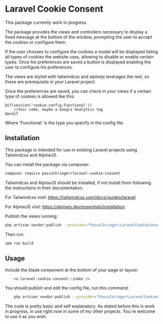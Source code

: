 

# Laravel Cookie Consent

This package currently work in progress.

The package provides the views and controllers necessary to display a fixed message at the bottom of the window, prompting the user to accept the cookies or configure them.

If the user chooses to configure the cookies a modal will be displayed listing all types of cookies the website uses, allowing to disable or enable certain types. Once his preferences are saved a button is displayed enabling the user to configure his preferences.

The views are styled with tailwindcss and alpinejs leverages the rest, so these are prerequisite in your Laravel project.

Once the preferences are saved, you can check in your views if a certain type of cookies is allowed like this: 

```blade
@if(session('cookie-config.Functional')) 
    //Your code, maybe a Google Analytics tag 
@endif
```

Where 'Functional' is the type you specify in the config file.

## Installation

This package is intended for use in existing Laravel projects using Tailwindcss and AlpineJS. 

You can install the package via composer:

``` bash
composer require pascalkrieger/laravel-cookie-consent
```

Tailwindcss and AlpineJS should be installed, if not install them following the instructions in their documentation.

For Tailwindcss visit:  https://tailwindcss.com/docs/guides/laravel

For AlpineJS visit: https://alpinejs.dev/essentials/installation

Publish the views running: 

```bash
php artisan vendor:publish --provider="Pascalkrieger\LaravelCookieConsent\LaravelCookieConsentServiceProvider" --tag="laravel-cookie-consent-views"
```

Then run: 

```bash
npm run build
```

## Usage

Include the blade component at the bottom of your page or layout: 

```blade
    <x-laravel-cookie-consent::index /> 
```

You should publish and edit the config file, run this command:

```bash
    php artisan vendor:publish --provider="Pascalkrieger\LaravelCookieConsent\LaravelCookieConsentServiceProvider" --tag="laravel-cookie-consent-config"
```

The code is pretty basic and self explanatory. As stated before this is work in progress, in use right now in some of my other projects. You´re welcome to use it as you wish. 
